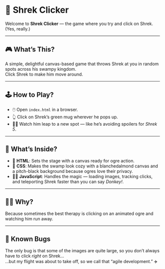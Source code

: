 # 🧅 Shrek Clicker

Welcome to **Shrek Clicker** — the game where you try and click on Shrek.  
(Yes, really.)

---

## 🎮 What’s This?

A simple, delightful canvas-based game that throws Shrek at you in random spots across his swampy kingdom.  
Click Shrek to make him move around.

---

## 🕹️ How to Play?

- 🖱️ Open `index.html` in a browser.  
- 👆 Click on Shrek’s green mug wherever he pops up.  
- 🏃‍♂️ Watch him leap to a new spot — like he’s avoiding spoilers for *Shrek 5*.

---

## 🧩 What’s Inside?

- 🧾 **HTML**: Sets the stage with a canvas ready for ogre action.  
- 🎨 **CSS**: Makes the swamp look cozy with a blanchedalmond canvas and a pitch-black background because ogres love their privacy.  
- 🧙‍♂️ **JavaScript**: Handles the magic — loading images, tracking clicks, and teleporting Shrek faster than you can say *Donkey!*.

---

## 🤷‍♂️ Why?

Because sometimes the best therapy is clicking on an animated ogre and watching him run away.

---

## 🐛 Known Bugs

The only bug is that some of the images are quite large, so you don’t always have to click *right* on Shrek...  
…but my flight was about to take off, so we call that “agile development.” ✈️
